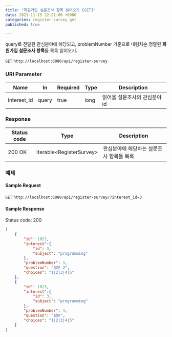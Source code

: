 ```yaml
---
title: "회원가입 설문조사 항목 읽어오기 [GET]"
date: 2021-11-15 22:21:00 +0900
categories: register-survey get
published: true

---
```


query로 전달된 관심분야에 해당되고, problemNumber 기준으로 내림차순 정렬된 **회원가입 설문조사 항목**들 목록 읽어오기.

`GET` `http://localhost:8080/api/register-survey`

### URI Parameter

| Name        | In    | Required | Type | Description                   |
| ----------- | ----- | -------- | ---- | ----------------------------- |
| interest_id | query | true     | long | 읽어올 설문조사의 관심분야 id |

### Response

| Status code | Type                      | Description                              |
| ----------- | ------------------------- | ---------------------------------------- |
| 200 OK      | Iterable\<RegisterSurvey> | 관심분야에 해당하는 설문조사 항목들 목록 |



### 예제

#### Sample Request

`GET` `http://localhost:8080/api/register-survey/?interest_id=3`

#### Sample Response

Status code: 200

```json
[
    {
        "id": 1022,
        "interest":{
            "id": 3,
            "subject": "programming"
        },
        "problemNumber": 3,
        "question": "질문 2",
        "choices": "1|2|3|4|5"
    },
    {
        "id": 1023,
        "interest":{
            "id": 3,
            "subject": "programming"
        },
        "problemNumber": 4,
        "question": "질문",
        "choices": "1|2|3|4|5"
    }
]
```

